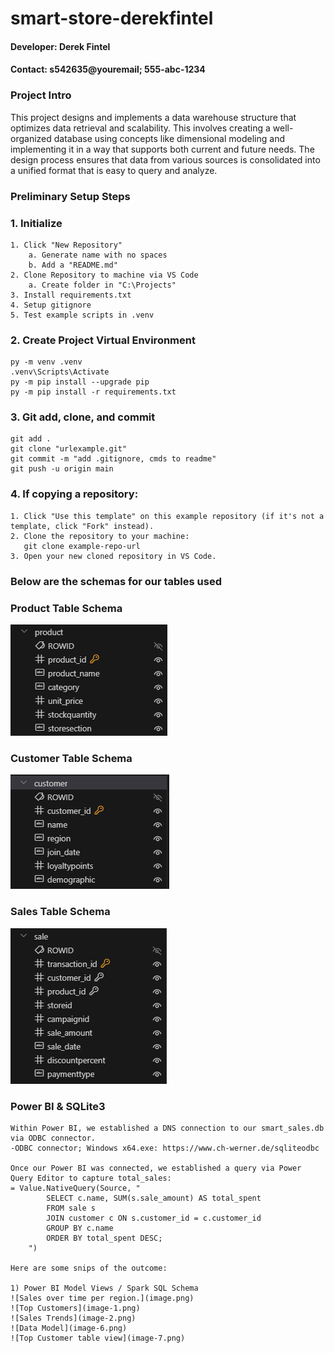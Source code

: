 # smart-store-derekfintel
#### Developer: Derek Fintel
#### Contact: s542635@youremail; 555-abc-1234

### Project Intro
This project designs and implements a data warehouse structure that optimizes data retrieval and scalability. This involves creating a well-organized database using concepts like dimensional modeling and implementing it in a way that supports both current and future needs. The design process ensures that data from various sources is consolidated into a unified format that is easy to query and analyze.

### Preliminary Setup Steps
### 1. Initialize
```
1. Click "New Repository"
    a. Generate name with no spaces
    b. Add a "README.md"
2. Clone Repository to machine via VS Code
    a. Create folder in "C:\Projects"
3. Install requirements.txt
4. Setup gitignore
5. Test example scripts in .venv
```
### 2. Create Project Virtual Environment
```
py -m venv .venv
.venv\Scripts\Activate
py -m pip install --upgrade pip 
py -m pip install -r requirements.txt
```
### 3. Git add, clone, and commit
```
git add .
git clone "urlexample.git"
git commit -m "add .gitignore, cmds to readme"
git push -u origin main
```
### 4. If copying a repository:
```
1. Click "Use this template" on this example repository (if it's not a template, click "Fork" instead).
2. Clone the repository to your machine:
   git clone example-repo-url
3. Open your new cloned repository in VS Code.
```
### Below are the schemas for our tables used
### Product Table Schema
![Product](image-4.png)

### Customer Table Schema
![Customer](image-3.png)

### Sales Table Schema
![Sales](image-5.png)

### Power BI & SQLite3 
```
Within Power BI, we established a DNS connection to our smart_sales.db via ODBC connector.
-ODBC connector; Windows x64.exe: https://www.ch-werner.de/sqliteodbc

Once our Power BI was connected, we established a query via Power Query Editor to capture total_sales:
= Value.NativeQuery(Source, "
        SELECT c.name, SUM(s.sale_amount) AS total_spent
        FROM sale s
        JOIN customer c ON s.customer_id = c.customer_id
        GROUP BY c.name
        ORDER BY total_spent DESC;
    ")

Here are some snips of the outcome:

1) Power BI Model Views / Spark SQL Schema
![Sales over time per region.](image.png)
![Top Customers](image-1.png)
![Sales Trends](image-2.png)
![Data Model](image-6.png)
![Top Customer table view](image-7.png)
